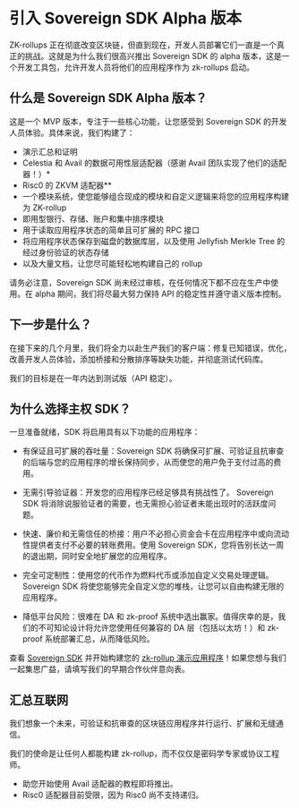 # 引入 Sovereign SDK Alpha 版本

ZK-rollups 正在彻底改变区块链，但直到现在，开发人员部署它们一直是一个真正的挑战。这就是为什么我们很高兴推出 Sovereign SDK 的 alpha 版本，这是一个开发工具包，允许开发人员将他们的应用程序作为 zk-rollups 启动。

## 什么是 Sovereign SDK Alpha 版本？

这是一个 MVP 版本，专注于一些核心功能，让您感受到 Sovereign SDK 的开发人员体验。具体来说，我们构建了：

- 演示汇总和证明
- Celestia 和 Avail 的数据可用性层适配器（感谢 Avail 团队实现了他们的适配器！）*
- Risc0 的 ZKVM 适配器**
- 一个模块系统，使您能够组合现成的模块和自定义逻辑来将您的应用程序构建为 ZK-rollup
- 即用型银行、存储、账户和集中排序模块
- 用于读取应用程序状态的简单且可扩展的 RPC 接口
- 将应用程序状态保存到磁盘的数据库层，以及使用 Jellyfish Merkle Tree 的经过身份验证的状态存储
- 以及大量文档，让您尽可能轻松地构建自己的 rollup

请务必注意，Sovereign SDK 尚未经过审核，在任何情况下都不应在生产中使用。在 alpha 期间，我们将尽最大努力保持 API 的稳定性并遵守语义版本控制。

## 下一步是什么？

在接下来的几个月里，我们将全力以赴生产我们的客户端：修复已知错误，优化，改善开发人员体验，添加桥接和分散排序等缺失功能，并彻底测试代码库。

我们的目标是在一年内达到测试版（API 稳定）。

## 为什么选择主权 SDK？

一旦准备就绪，SDK 将启用具有以下功能的应用程序：

- 有保证且可扩展的吞吐量：Sovereign SDK 将确保可扩展、可验证且抗审查的后端与您的应用程序的增长保持同步，从而使您的用户免于支付过高的费用。

- 无需引导验证器：开发您的应用程序已经足够具有挑战性了。 Sovereign SDK 将消除说服验证者的需要，也无需担心验证者未能出现时的活跃度问题。

- 快速、廉价和无需信任的桥接：用户不必担心资金会卡在应用程序中或向流动性提供者支付不必要的转账费用。使用 Sovereign SDK，您将告别长达一周的退出期，同时安全地扩展您的应用程序。

- 完全可定制性：使用您的代币作为燃料代币或添加自定义交易处理逻辑。 Sovereign SDK 将使您能够完全自定义您的堆栈，让您可以自由构建无限的应用程序。

- 降低平台风险：很难在 DA 和 zk-proof 系统中选出赢家。值得庆幸的是，我们的不可知论设计将允许您使用任何兼容的 DA 层（包括以太坊！）和 zk-proof 系统部署汇总，从而降低风险。

查看 [Sovereign SDK](https://github.com/Sovereign-Labs/sovereign-sdk) 并开始构建您的 [zk-rollup 演示应用程序](https://airtable.com/app9kbNZcvqdrOidH/shrPlG9rok3sVd8Mh)！如果您想与我们一起集思广益，请填写我们的早期合作伙伴意向表。

## 汇总互联网

我们想象一个未来，可验证和抗审查的区块链应用程序并行运行、扩展和无缝通信。

我们的使命是让任何人都能构建 zk-rollup，而不仅仅是密码学专家或协议工程师。

- 助您开始使用 Avail 适配器的教程即将推出。
- Risc0 适配器目前受限，因为 Risc0 尚不支持递归。
